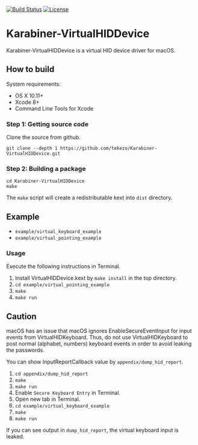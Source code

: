 [![Build Status](https://travis-ci.org/tekezo/Karabiner-VirtualHIDDevice.svg?branch=master)](https://travis-ci.org/tekezo/Karabiner-VirtualHIDDevice)
[![License](https://img.shields.io/badge/license-Public%20Domain-blue.svg)](https://github.com/tekezo/Karabiner-VirtualHIDDevice/blob/master/LICENSE.md)

# Karabiner-VirtualHIDDevice

Karabiner-VirtualHIDDevice is a virtual HID device driver for macOS.

## How to build

System requirements:

* OS X 10.11+
* Xcode 8+
* Command Line Tools for Xcode

### Step 1: Getting source code

Clone the source from github.

```
git clone --depth 1 https://github.com/tekezo/Karabiner-VirtualHIDDevice.git
```

### Step 2: Building a package

```
cd Karabiner-VirtualHIDDevice
make
```

The `make` script will create a redistributable kext into `dist` directory.

## Example

* `example/virtual_keyboard_example`
* `example/virtual_pointing_example`

### Usage

Execute the following instructions in Terminal.

1. Install VirtualHIDDevice.kext by `make install` in the top directory.
2. `cd example/virtual_pointing_example`
3. `make`
4. `make run`

## Caution

macOS has an issue that macOS ignores EnableSecureEventInput for input events from VirtualHIDKeyboard.
Thus, do not use VirtualHIDKeyboard to post normal (alphabet, numbers) keyboard events in order to avoid leaking the passwords.

You can show InputReportCallback value by `appendix/dump_hid_report`.

1. `cd appendix/dump_hid_report`
2. `make`
3. `make run`
4. Enable `Secure Keyboard Entry` in Terminal.
5. Open new tab in Terminal.
6. `cd example/virtual_keyboard_example`
7. `make`
8. `make run`

If you can see output in `dump_hid_report`, the virtual keyboard input is leaked.
